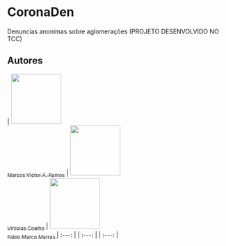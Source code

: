 # CoronaDen
 Denuncias anonimas sobre aglomerações (PROJETO DESENVOLVIDO NO TCC)
 
 
 ## Autores

| [<img src="https://avatars.githubusercontent.com/marcovicar" width=115><br><sub>Marcos Victor A. Ramos</sub>](https://github.com/marcovicar)
| [<img src="https://avatars.githubusercontent.com/ViniciusCoelho98" width=115><br><sub>Vinicius Coelho</sub>](https://github.com/ViniciusCoelho98)
| [<img src="https://avatars.githubusercontent.com/todoketee" width=115><br><sub>Fabio Marco Marras </sub>](https://github.com/todoketee)
| :---: | | :---: | | :---: |  
